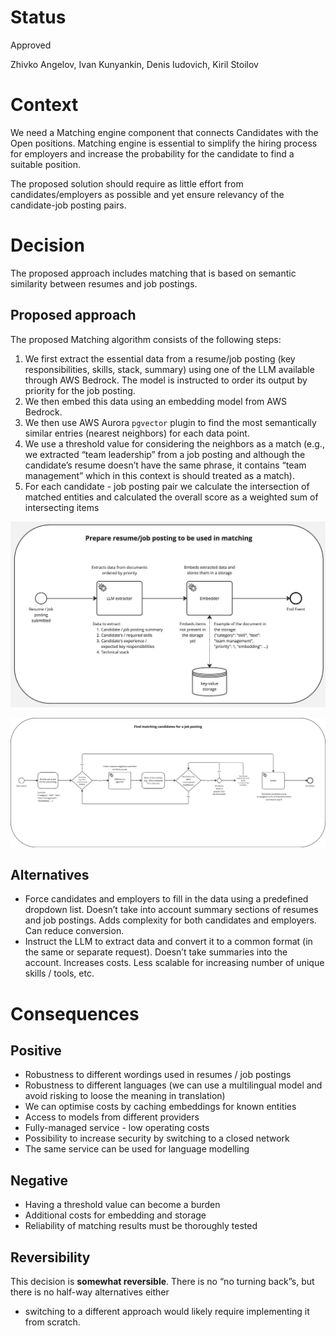 # **Status**

Approved

Zhivko Angelov, Ivan Kunyankin, Denis Iudovich, Kiril Stoilov

# **Context**

We need a Matching engine component that connects Candidates with the Open positions. Matching engine is essential to 
simplify the hiring process for employers and increase the probability for the candidate to find a suitable position.

The proposed solution should require as little effort from candidates/employers as possible and yet ensure relevancy of 
the candidate-job posting pairs.

# **Decision**

The proposed approach includes matching that is based on semantic similarity between resumes and job postings.

## Proposed approach

The proposed Matching algorithm consists of the following steps:

1. We first extract the essential data from a resume/job posting (key responsibilities, skills, stack, summary) using 
one of the LLM available through AWS Bedrock. The model is instructed to order its output by priority for the job 
posting.
2. We then embed this data using an embedding model from AWS Bedrock.
3. We then use AWS Aurora `pgvector` plugin to find the most semantically similar entries (nearest neighbors) for each 
data point.
4. We use a threshold value for considering the neighbors as a match (e.g., we extracted “team leadership” from a job 
posting and although the candidate’s resume doesn’t have the same phrase, it contains “team management” which in this 
context is should treated as a match).
5. For each candidate - job posting pair we calculate the intersection of matched entities and calculated the overall 
score as a weighted sum of intersecting items

![matching-engine-prepare.jpg](images/matching-engine-prepare.jpg)

![matching-engine-match.png](images/matching-engine-match.png)

## **Alternatives**

- Force candidates and employers to fill in the data using a predefined dropdown list. Doesn’t take into account 
summary sections of resumes and job postings. Adds complexity for both candidates and employers. Can reduce conversion.
- Instruct the LLM to extract data and convert it to a common format (in the same or separate request). Doesn’t take 
summaries into the account. Increases costs. Less scalable for increasing number of unique skills / tools, etc.

# **Consequences**

## Positive

- Robustness to different wordings used in resumes / job postings
- Robustness to different languages (we can use a multilingual model and avoid risking to loose the meaning in 
translation)
- We can optimise costs by caching embeddings for known entities
- Access to models from different providers
- Fully-managed service - low operating costs
- Possibility to increase security by switching to a closed network
- The same service can be used for language modelling

## Negative

- Having a threshold value can become a burden
- Additional costs for embedding and storage
- Reliability of matching results must be thoroughly tested

## Reversibility

This decision is **somewhat reversible**. There is no “no turning back”s, but there is no half-way alternatives either 
- switching to a different approach would likely require implementing it from scratch. 
